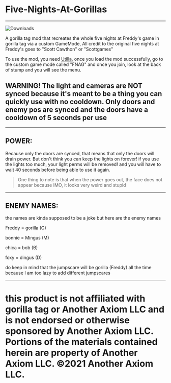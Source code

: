 # Five-Nights-At-Gorillas
-------------------------------------------------------------------------------------------------------------------------------------------------------

![Downloads](https://img.shields.io/github/downloads/MrBanana01/Five-Nights-At-Gorillas/total.svg)

A gorilla tag mod that recreates the whole five nights at Freddy's game in gorilla tag via a custom GameMode, All credit to the original five nights at Freddy's goes to "Scott Cawthon" or "Scottgames"

To use the mod, you need [Utilla](https://github.com/legoandmars/Utilla), once you load the mod successfully, go to the custom game mode called "FNAG" and once you join, look at the back of stump and you will see the menu.

## WARNING! The light and cameras are NOT synced because it's meant to be a thing you can quickly use with no cooldown. Only doors and enemy pos are synced and the doors have a cooldown of 5 seconds per use


-------------------------------------------------------------------------------------------------------------------------------------------------------

## POWER:
Because only the doors are synced, that means that only the doors will drain power. But don't think you can keep the lights on forever! if you use the lights too much, your light perms will be removed! and you will have to wait 40 seconds before being able to use it again.
> One thing to note is that when the power goes out, the face does not appear because IMO, it looks very weird and stupid


-------------------------------------------------------------------------------------------------------------------------------------------------------

## ENEMY NAMES:
the names are kinda supposed to be a joke but here are the enemy names

Freddy = gorilla (G)

bonnie = Mingus (M)

chica = bob (B)

foxy = dingus (D)

do keep in mind that the jumpscare will be gorilla (Freddy) all the time because I am too lazy to add different jumpscares 

-------------------------------------------------------------------------------------------------------------------------------------------------------
# this product is not affiliated with gorilla tag or Another Axiom LLC and is not endorsed or otherwise sponsored by Another Axiom LLC. Portions of the materials contained herein are property of Another Axiom LLC. ©2021 Another Axiom LLC.
